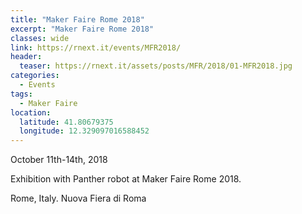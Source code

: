 ```yaml
---
title: "Maker Faire Rome 2018"
excerpt: "Maker Faire Rome 2018"
classes: wide
link: https://rnext.it/events/MFR2018/
header:
  teaser: https://rnext.it/assets/posts/MFR/2018/01-MFR2018.jpg
categories:
  - Events
tags:
  - Maker Faire
location:
  latitude: 41.80679375
  longitude: 12.329097016588452
---
```


October 11th-14th, 2018

Exhibition with Panther robot at Maker Faire Rome 2018.

Rome, Italy. Nuova Fiera di Roma

